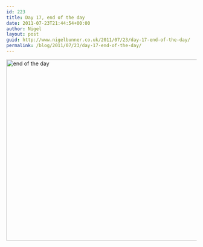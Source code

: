 ```yaml
---
id: 223
title: Day 17, end of the day
date: 2011-07-23T21:44:54+00:00
author: Nigel
layout: post
guid: http://www.nigelbunner.co.uk/2011/07/23/day-17-end-of-the-day/
permalink: /blog/2011/07/23/day-17-end-of-the-day/
---
```

[<img src="http://farm7.static.flickr.com/6023/5967563401_05fe604051_z.jpg" width="640" height="480" alt="end of the day" />](http://www.flickr.com/photos/icklephotos/5967563401/ "end of the day by icle fotos, on Flickr")
